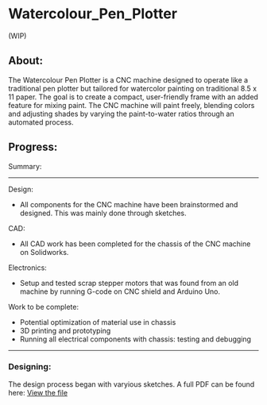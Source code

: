 # Watercolour_Pen_Plotter
(WIP)


## About:
The Watercolour Pen Plotter is a CNC machine designed to operate like a traditional pen plotter but tailored for watercolor painting on traditional 8.5 x 11 paper. The goal is to create a compact, user-friendly frame with an added feature for mixing paint. The CNC machine will paint freely, blending colors and adjusting shades by varying the paint-to-water ratios through an automated process.

## Progress:

Summary: 
_________________________________________________________________________________________________________________
Design:
- All components for the CNC machine have been brainstormed and designed. This was mainly done through sketches.
  
CAD:
- All CAD work has been completed for the chassis of the CNC machine on Solidworks. 

Electronics:
- Setup and tested scrap stepper motors that was found from an old machine by running G-code on CNC shield and Arduino Uno.

Work to be complete:
- Potential optimization of material use in chassis
- 3D printing and prototyping
- Running all electrical components with chassis: testing and debugging
___________________________________________________________________________________________________________________

  ### Designing:

  The design process began with varyious sketches. A full PDF can be found here: 
  [View the file](WCPP_Design.pdf)


  


